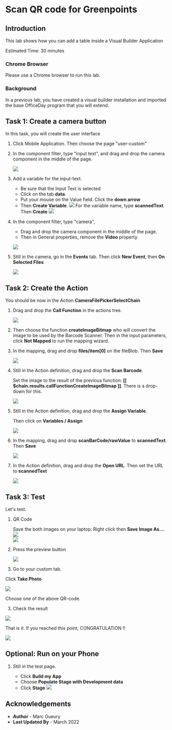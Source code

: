 # Scan QR code for Greenpoints

## Introduction

This lab shows how you can add a table inside a Visual Builder Application

Estimated Time:  30 minutes

### Chrome Browser

Please use a Chrome browser to run this lab.

### Background

In a previous lab, you have created a visual builder installation and imported the base OfficeDay program that you will extend.

## Task 1: Create a camera button

In this task, you will create the user interface

1. Click Mobile Application. Then choose the page "user-custom"
2. In the component filter, type "input text", and drag and drop the camera component in the middle of the page. 

    ![](./images/qr-code-input-text2.png)

3. Add a variable for the input-text. 
    - Be sure that the Input Text is selected
    - Click on the tab **data**.
    - Put your mouse on the Value field. Click the **down arrow** 
    - Then **Create Variable**.
    ![](./images/qr-code-input-text-create-variable1.png) 
     For the variable name, type **scannedText**. Then **Create**
    ![](./images/qr-code-input-text-create-variable2.png)    

4.  In the component filter, type "camera", 
    - Drag and drop the camera component in the middle of the page.
    - Then in General properties, remove the **Video** property. 

    ![](./images/qr-code-camera2.png)

5. Still in the camera, go in the **Events** tab. Then click **New Event**, then **On Selected Files**
   
    ![](./images/qr-code-camera-create-action.png)


## Task 2: Create the Action

You should be now in the Action  **CameraFilePickerSelectChain**

1.  Drag and drop the **Call Function** in the actions tree.

    ![](./images/qr-code-action-call-js.png)

2.  Then choose the function **createImageBitmap** who will convert the image to be used by the Barcode Scanner. Then in the input parameters, click **Not Mapped** to run the mapping wizard.

3.  In the mapping, drag and drop **files/item[0]** on the fileBlob. Then **Save**

    ![](./images/qr-code-action-call-js-map.png)

4.  Still in the Action definition, drag and drop the **Scan Barcode**.

    Set the image to the result of the previous function: **[[ $chain.results.callFunctionCreateImageBitmap ]]**. There is a drop-down for this.

    ![](./images/qr-code-action-scanbarcode.png)

5. Still in the Action definition, drag and drop the **Assign Variable**.

   Then click on **Variables / Assign** 

   ![](./images/qr-code-action-assign-variables.png)

6. In the mapping, drag and drop **scanBarCode/rawValue** to **scannedText**. Then **Save**

   ![](./images/qr-code-action-assign-variables-map.png)

7. In the Action definition, drag and drop the **Open URL**.
   Then set the URL to **scannedText** 

   ![](./images/qr-code-action-assign-open-url.png)

## Task 3: Test

Let's test.

1. QR Code

   Save the both images on your laptop. Right click then **Save Image As...**.
   ![](./images/success-qrcode.png)  
   ![](./images/coffee-qrcode.png)  

2.  Press the preview button

    ![](../friend-table/images/friend-start.png)

3.  Go to your custom tab.

Click **Take Photo**

![](./images/qr-code-preview.png)  

Choose one of the above QR-code.

3. Check the result

![](./images/qr-code-test-done.png)  

That is it. If you reached this point, CONGRATULATION !!

![](./images/friend-preview-done.png)  

## Optional: Run on your Phone 

1. Still in the test page.

   - Click **Build my App**
   - Choose **Populate Stage with Development data**
   - Click **Stage**
   ![](./images/qr-build-app1.png)  

## Acknowledgements

* **Author** - Marc Gueury
* **Last Updated By** - March 2022
